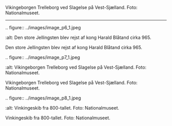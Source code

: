 Vikingeborgen Trelleborg ved Slagelse på Vest-Sjælland. 
Foto: Nationalmuseet.
 
 ---

<!-- Figures extracted from nearby pages -->

.. figure:: ../images/image_p6_1.jpeg

   :alt: Den store Jellingsten blev rejst af kong Harald Blåtand cirka 965.

   Den store Jellingsten blev rejst af kong Harald Blåtand cirka 965.

.. figure:: ../images/image_p7_1.jpeg

   :alt: Vikingeborgen Trelleborg ved Slagelse på Vest-Sjælland. Foto: Nationalmuseet.

   Vikingeborgen Trelleborg ved Slagelse på Vest-Sjælland. Foto: Nationalmuseet.

.. figure:: ../images/image_p8_1.jpeg

   :alt: Vinkingeskib fra 800-tallet. Foto: Nationalmuseet.

   Vinkingeskib fra 800-tallet. Foto: Nationalmuseet.
